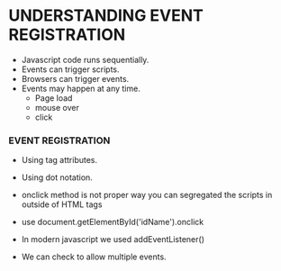 # UNDERSTANDING EVENT REGISTRATION

- Javascript code runs sequentially.
- Events can trigger scripts.
- Browsers can trigger events.
- Events may happen at any time.
	- Page load
	- mouse over
	- click

### EVENT REGISTRATION

- Using tag attributes.

- Using dot notation.

- onclick method is not proper way you can segregated the scripts in outside of HTML tags

- use document.getElementById('idName').onclick

- In modern javascript we used addEventListener()

- We can check to allow multiple events.